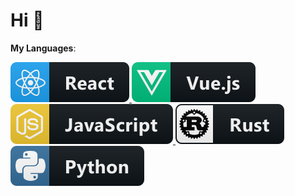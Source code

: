 # Hi 👋

**My Languages**:

<a href="#">
    <img src="assets/react.svg" style="vertical-align:top margin:6px 4px">
</a>  
<a href="#">
    <img src="assets/vue.svg" style="vertical-align:top margin:6px 4px">
</a>  
<a href="#">
    <img src="assets/js.svg" style="vertical-align:top margin:6px 4px">
</a>
<a href="#">
    <img src="assets/rust.svg" style="vertical-align:top margin:6px 4px">
</a>
<a href="#">
    <img src="assets/python.svg" style="vertical-align:top margin:6px 4px">
</a>  

